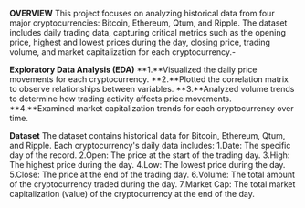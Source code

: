**OVERVIEW**
This project focuses on analyzing historical data from four major cryptocurrencies: Bitcoin, Ethereum, Qtum, and Ripple. The dataset includes daily trading data, capturing critical metrics such as the opening price, highest and lowest prices during the day, closing price, trading volume, and market capitalization for each cryptocurrency.-

**Exploratory Data Analysis (EDA)**
**1.**Visualized the daily price movements for each cryptocurrency.
**2.**Plotted the correlation matrix to observe relationships between variables.
**3.**Analyzed volume trends to determine how trading activity affects price movements.
**4.**Examined market capitalization trends for each cryptocurrency over time.

**Dataset**
The dataset contains historical data for Bitcoin, Ethereum, Qtum, and Ripple. Each cryptocurrency's daily data includes:
1.Date: The specific day of the record.
2.Open: The price at the start of the trading day.
3.High: The highest price during the day.
4.Low: The lowest price during the day.
5.Close: The price at the end of the trading day.
6.Volume: The total amount of the cryptocurrency traded during the day.
7.Market Cap: The total market capitalization (value) of the cryptocurrency at the end of the day.
